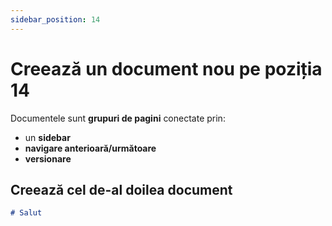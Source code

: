 ```yaml
---
sidebar_position: 14
---
```


# Creează un document nou pe poziția 14

Documentele sunt **grupuri de pagini** conectate prin:

- un **sidebar**
- **navigare anterioară/următoare**
- **versionare**

## Creează cel de-al doilea document

```md title="docs/hello.md"
# Salut
```